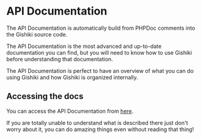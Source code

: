 # API Documentation
The API Documentation is automatically build from PHPDoc comments into the Gishiki source code.

The API Documentation is the most advanced and up-to-date documentation you can find,
but you will need to know how to use Gishiki before understanding that documentation.

The API Documentation is perfect to have an overview of what you can do using Gishiki and 
how Gishiki is organized internally.

## Accessing the docs
You can access the API Documentation from [here](API/index.html).

If you are totally unable to understand what is described there just don't worry about
it, you can do amazing things even without reading that thing!